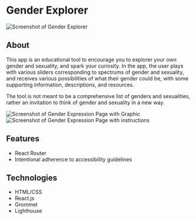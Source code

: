 # Gender Explorer

![Screenshot of Gender Explorer](https://i.ibb.co/2yR7TsM/Screenshot-2020-08-19-at-09-32-21.png)

## About

This app is an educational tool to encourage you to explorer your own gender and sexuality, and spark your curiosity. In the app, the user plays with various sliders corresponding to spectrums of gender and sexuality, and receives various possibilities of what their gender could be, with some supporting information, descriptions, and resources. 

The tool is not meant to be a comprehensive list of genders and sexualities, rather an invitation to think of gender and sexuality in a new way.

![Screenshot of Gender Expression Page with Graphic](https://i.ibb.co/3sCFTWZ/Screenshot-2020-08-18-at-18-37-49.png)
![Screenshot of Gender Expression Page with instructions](https://i.ibb.co/T23mXZP/Screenshot-2020-08-18-at-18-38-04.png)


## Features

- React Router
- Intentional adherence to accessibility guidelines

## Technologies

- HTML/CSS
- React.js
- Grommet
- Lighthouse
